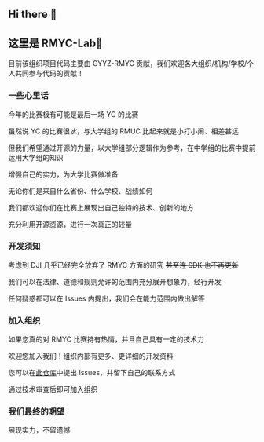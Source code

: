 ## Hi there 👋

## 这里是 RMYC-Lab👋

目前该组织项目代码主要由 GYYZ-RMYC 贡献，我们欢迎各大组织/机构/学校/个人共同参与代码的贡献！

### 一些心里话

今年的比赛极有可能是最后一场 YC 的比赛

虽然说 YC 的比赛很*水*，与大学组的 RMUC 比起来就是小打小闹、相差甚远

但我们希望通过开源的力量，以大学组部分逻辑作为参考，在中学组的比赛中提前运用大学组的知识

增强自己的实力，为大学比赛做准备

无论你们是来自什么省份、什么学校、战绩如何

我们都欢迎你们在比赛上展现出自己独特的技术、创新的地方

充分利用开源资源，进行一次真正的较量

### 开发须知

考虑到 DJI 几乎已经完全放弃了 RMYC 方面的研究 ~~甚至连 SDK 也不再更新~~

我们可以在法律、道德和规则允许的范围内充分展开想象力，经行开发

任何疑惑都可以在 Issues 内提出，我们会在能力范围内做出解答

### 加入组织

如果您真的对 RMYC 比赛持有热情，并且自己具有一定的技术力

欢迎您加入我们！组织内部有更多、更详细的开发资料

您可以在[此仓库](https://github.com/RMYC-Lab/.github)中提出 Issues，并留下自己的联系方式

通过技术审查后即可加入组织

### 我们最终的期望

展现实力，不留遗憾
